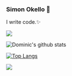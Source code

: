 ### Simon Okello 👋

 I write code.✨

<!-- Here are some ideas to get you started:

- 🔭 I’m currently working on ...
- 🌱 I’m currently learning ...
- 👯 I’m looking to collaborate on ...
- 🤔 I’m looking for help with ...
- 💬 Ask me about ...
- 📫 How to reach me: ...
- 😄 Pronouns: ...
- ⚡ Fun fact: ... -->

![](https://komarev.com/ghpvc/?username=SimonOkello&color=green)

![Dominic's github stats](https://github-readme-stats.vercel.app/api?username=SimonOkello&theme=merko&layout=compact&count_private=true&show_icons=true)


[![Top Langs](https://github-readme-stats.vercel.app/api/top-langs/?username=SimonOkello&layout=compact&theme=merko&langs_count=10)](https://github.com/SimonOkello/github-readme-stats)


<img src='https://github-profile-trophy.vercel.app/?username=SimonOkello&theme=tokyonight' >

